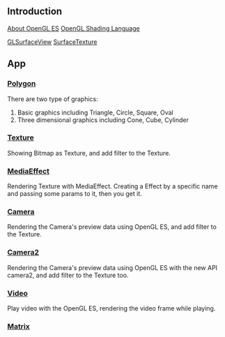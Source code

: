 ## Introduction

[About OpenGL ES](https://github.com/a284628487/android-opengles/blob/master/_docs/opengles.md)
[OpenGL Shading Language](https://github.com/a284628487/android-opengles/blob/master/_docs/glsl.md)

[GLSurfaceView](https://github.com/a284628487/android-opengles/blob/master/_docs/glsurfaceview.md)
[SurfaceTexture](https://github.com/a284628487/android-opengles/blob/master/_docs/surfacetexture.md)

## App

### [Polygon](https://github.com/a284628487/android-opengles/tree/master/gles-polygon)
There are two type of graphics:
1. Basic graphics including Triangle, Circle, Square, Oval
2. Three dimensional graphics including Cone, Cube, Cylinder

### [Texture](https://github.com/a284628487/android-opengles/tree/master/gles-texture)
Showing Bitmap as Texture, and add filter to the Texture.

### [MediaEffect](https://github.com/a284628487/android-opengles/tree/master/gles-mediaeffect)
Rendering Texture with MediaEffect. Creating a Effect by a specific name and passing some params to it, then you get it.

### [Camera](https://github.com/a284628487/android-opengles/tree/master/gles-camera)
Rendering the Camera's preview data using OpenGL ES, and add filter to the Texture.

### [Camera2](https://github.com/a284628487/android-opengles/tree/master/gles-camera2)
Rendering the Camera's preview data using OpenGL ES with the new API camera2, and add filter to the Texture too.

### [Video](https://github.com/a284628487/android-opengles/tree/master/gles-video)
Play video with the OpenGL ES, rendering the video frame while playing.

### [Matrix](https://github.com/a284628487/android-opengles/tree/master/gles-matrix)
